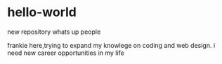 # hello-world
new repository
whats up people

frankie here,trying to expand my knowlege on coding and web design.
i need new career opportunities in my life
